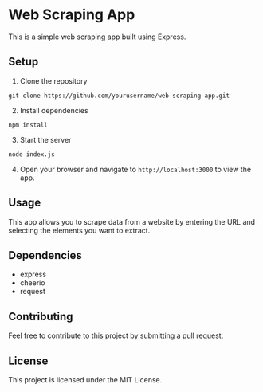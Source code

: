 
# Web Scraping App

This is a simple web scraping app built using Express.

## Setup

1.  Clone the repository

```
git clone https://github.com/yourusername/web-scraping-app.git

```

2.  Install dependencies

```
npm install

```

3.  Start the server

```
node index.js

```

4.  Open your browser and navigate to  `http://localhost:3000`  to view the app.

## Usage

This app allows you to scrape data from a website by entering the URL and selecting the elements you want to extract.

## Dependencies

-   express
-   cheerio
-   request

## Contributing

Feel free to contribute to this project by submitting a pull request.

## License

This project is licensed under the MIT License.
